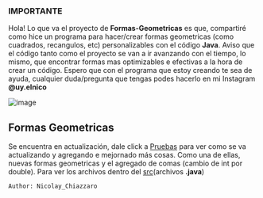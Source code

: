 ### IMPORTANTE

Hola! Lo que va el proyecto de **Formas-Geometricas** es que, compartiré como hice un programa para hacer/crear formas geometricas (como cuadrados, recangulos, etc) personalizables con el código **Java**. Aviso que el código tanto como el proyecto se van a ir avanzando con el tiempo, lo mismo, que encontrar formas mas optimizables e efectivas a la hora de crear un código. Espero que con el programa que estoy creando te sea de ayuda, cualquier duda/pregunta que tengas podes hacerlo en mi Instagram **@uy.elnico**

![image](https://github.com/uyelnico/Login/assets/145890121/f5fe4947-89d2-40a1-8ff9-93c85962355a)

## Formas Geometricas

Se encuentra en actualización, dale click a [Pruebas](https://github.com/uyelnico/Formas-Geometricas/tree/Pruebas) para ver como se va actualizando y agregando e mejornado más cosas. Como una de ellas, nuevas formas geometricas y el agregado de comas (cambio de int por double). Para ver los archivos dentro del [src](https://github.com/uyelnico/Formas-Geometricas/tree/Pruebas/src)(archivos **.java**)

`Author: Nicolay_Chiazzaro`
